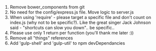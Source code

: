 1. Remove bower_components from git
2. No need for the config/express.js file. Move logic to server.js
3. When using 'require' - please target a specific file and don't count on index.js (why not to be specific?). Like the great singer Jack Johnson said - "shortcuts can slow you down".. be specific..
4. Please use only 1 return per function (you'll thank me later :))
5. Remove all "things" references
6. Add 'gulp-shell' and 'gulp-util' to npm devDependancies
